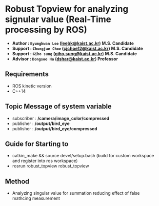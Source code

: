 # Robust Topview for analyzing signular value (Real-Time processing by ROS)
- **Author  : `Byungkwan Lee` (leebk@kaist.ac.kr)        M.S. Candidate**
- **Support : `Chungjae Choe` (cjchoe12@kaist.ac.kr)     M.S. Candidate**
- **Support : `Giho sung`     (giho.sung@kaist.ac.kr)    M.S. Candidate**
- **Advisor : `Dongsoo Ha`    (dshar@kaist.ac.kr)        Professor**

## Requirements
- ROS kinetic version
- C++14

## Topic Message of system variable
- subscriber : **/camera/image_color/compressed** 
- publisher  : **/output/bird_eye**
- publisher  : **/output/bird_eye/compressed**

## Guide for Starting to 
- catkin_make && source devel/setup.bash (build for custom workspace and register into ros workspace)
- rosrun robust_topview robust_topview

## Method
- Analyzing singular value for summation reducing effect of false mathcing measurement



